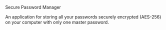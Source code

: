 Secure Password Manager

An application for storing all your passwords securely encrypted (AES-256) on your computer with only one master password.
